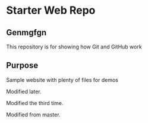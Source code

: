 # Starter Web Repo

## Genmgfgn

This repository is for showing how Git and GitHub work

## Purpose

Sample website with plenty of files for demos

Modified later.

Modified the third time.

Modified from master.